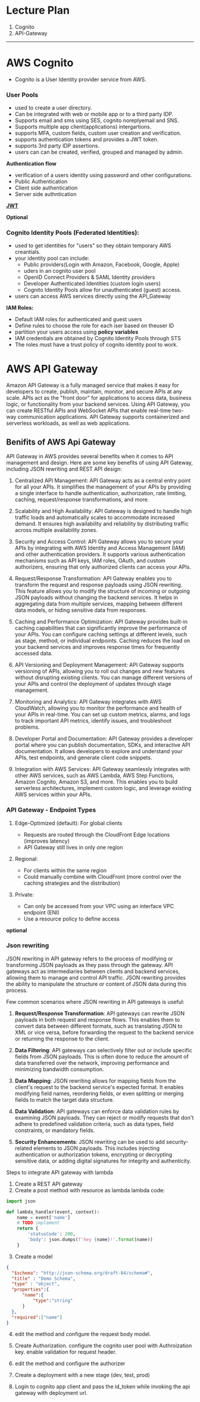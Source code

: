 # Lecture Plan


1. Cognito
2. API-Gateway


---


# AWS Cognito


- Cognito is a User Identity provider service from AWS.


### User Pools


- used to create a user directory. 
- Can be integrated with web or mobile app or to a third party IDP.
- Supports email and sms using SES, cognito noreplyemail and SNS.
- Supports multiple app client(applications) intergartions.
- supports MFA, custom fields, custom user creation and verification.
- supports authentication tokens and provides a JWT token. 
- supports 3rd party IDP assertions.
- users can can be created, verified, grouped and managed by admin.


**Authentication flow**

- verification of a users identity using password and other configurations.
- Public Authentication
- Client side authentication
- Server side authntication


**[JWT](https://jwt.io/introduction)**


**Optional**

### Cognito Identity Pools (Federated Identities):

- used to get identities for "users" so they obtain temporary AWS creantials.
- your identity pool can include:
  - Public providers(Login with Amazon, Facebook, Google, Apple)
  - uders in an cognito user pool
  - OpenID Connect Providers & SAML Identity providers
  - Developer Authenticated Identities (custom login users) 
  - Cognito Identity Pools allow for unauthenticated (guest) access.
- users can access AWS services directly using the API_Gateway

**IAM Roles:**

- Default IAM roles for authenticated and guest users
- Define rules to choose the role for each iser based on theuser ID
- partition your users access using **policy variables**
- IAM credentials are obtained by Cognito Identity Pools through STS
- The roles must have a trust policy of cognito identity pool to work.



# AWS API Gateway

Amazon API Gateway is a fully managed service that makes it easy for developers to create, publish, maintain, monitor, and secure APIs at any scale. APIs act as the "front door" for applications to access data, business logic, or functionality from your backend services. Using API Gateway, you can create RESTful APIs and WebSocket APIs that enable real-time two-way communication applications. API Gateway supports containerized and serverless workloads, as well as web applications.

## Benifits of AWS Api Gateway

API Gateway in AWS provides several benefits when it comes to API management and design. Here are some key benefits of using API Gateway, including JSON rewriting and REST API design:

1. Centralized API Management: API Gateway acts as a central entry point for all your APIs. It simplifies the management of your APIs by providing a single interface to handle authentication, authorization, rate limiting, caching, request/response transformations, and more.

2. Scalability and High Availability: API Gateway is designed to handle high traffic loads and automatically scales to accommodate increased demand. It ensures high availability and reliability by distributing traffic across multiple availability zones.

3. Security and Access Control: API Gateway allows you to secure your APIs by integrating with AWS Identity and Access Management (IAM) and other authentication providers. It supports various authentication mechanisms such as API keys, IAM roles, OAuth, and custom authorizers, ensuring that only authorized clients can access your APIs.

4. Request/Response Transformation: API Gateway enables you to transform the request and response payloads using JSON rewriting. This feature allows you to modify the structure of incoming or outgoing JSON payloads without changing the backend services. It helps in aggregating data from multiple services, mapping between different data models, or hiding sensitive data from responses.

5. Caching and Performance Optimization: API Gateway provides built-in caching capabilities that can significantly improve the performance of your APIs. You can configure caching settings at different levels, such as stage, method, or individual endpoints. Caching reduces the load on your backend services and improves response times for frequently accessed data.

6. API Versioning and Deployment Management: API Gateway supports versioning of APIs, allowing you to roll out changes and new features without disrupting existing clients. You can manage different versions of your APIs and control the deployment of updates through stage management.

7. Monitoring and Analytics: API Gateway integrates with AWS CloudWatch, allowing you to monitor the performance and health of your APIs in real-time. You can  set up custom metrics, alarms, and logs to track important API metrics, identify issues, and troubleshoot problems.

8. Developer Portal and Documentation: API Gateway provides a developer portal where you can publish documentation, SDKs, and interactive API documentation. It allows developers to explore and understand your APIs, test endpoints, and generate client code snippets.

9. Integration with AWS Services: API Gateway seamlessly integrates with other AWS services, such as AWS Lambda, AWS Step Functions, Amazon Cognito, Amazon S3, and more. This enables you to build serverless architectures, implement custom logic, and leverage existing AWS services within your APIs.


### API Gateway - Endpoint Types

1. Edge-Optimized (default): For global clients
   - Requests are routed through the CloudFront Edge locations (improves latency)
   - API Gateway still lives in only one region

2. Regional:
   - For clients within the same region
   - Could manually combine with CloudFront (more control over the caching
strategies and the distribution)


3. Private:
   - Can only be accessed from your VPC using an interface VPC endpoint (ENI)
   - Use a resource policy to define access



**optional**


### Json rewriting

JSON rewriting in API gateway refers to the process of modifying or transforming JSON payloads as they pass through the gateway. API gateways act as intermediaries between clients and backend services, allowing them to manage and control API traffic. JSON rewriting provides the ability to manipulate the structure or content of JSON data during this process.

Few common scenarios where JSON rewriting in API gateways is useful:

1. **Request/Response Transformation**: API gateways can rewrite JSON payloads in both request and response flows. This enables them to convert data between different formats, such as translating JSON to XML or vice versa, before forwarding the request to the backend service or returning the response to the client.

2. **Data Filtering**: API gateways can selectively filter out or include specific fields from JSON payloads. This is often done to reduce the amount of data transferred over the network, improving performance and minimizing bandwidth consumption.

3. **Data Mapping**: JSON rewriting allows for mapping fields from the client's request to the backend service's expected format. It enables modifying field names, reordering fields, or even splitting or merging fields to match the target data structure.

4. **Data Validation**: API gateways can enforce data validation rules by examining JSON payloads. They can reject or modify requests that don't adhere to predefined validation criteria, such as data types, field constraints, or mandatory fields.

5. **Security Enhancements**: JSON rewriting can be used to add security-related elements to JSON payloads. This includes injecting authentication or authorization tokens, encrypting or decrypting sensitive data, or adding digital signatures for integrity and authenticity.


Steps to integrate API gateway with lambda


1. Create a REST API gateway
2. Create a post method with resource as lambda
lambda code:

```python
import json

def lambda_handler(event, context):
    name = event['name']
    # TODO implement
    return {
        'statusCode': 200,
        'body': json.dumps(f'hey {name}!'.format(name))
    }

```

3. Create a model

```json
{
  "$schema": "http://json-schema.org/draft-04/schema#",
  "title" : "Demo Schema",
  "type" : "object",
  "properties":{
      "name":{
          "type":"string"
      }
  },
  "required":["name"]
}
```
4. edit the method and configure the request body model.

5. Create Authorization. configure the cognito user pool with Authroization key. enable validation for request header. 

6. edit the method and configure the authorizer

7. Create a deployment with a new stage (dev, test, prod)
8. Login to cognito app client and pass the id_token while invoking the api gateway with deployment url.





